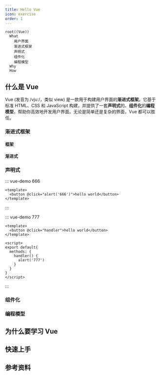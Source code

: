 ```yaml
---
title: Hello Vue
icon: exercise
order: 1
---
```


```mindmap
root((Vue))
  What
    用户界面
    渐进式框架
    声明式
    组件化
    编程模型
  Why
  How
```

## 什么是 Vue

Vue (发音为 /vjuː/，类似 view) 是一款用于构建用户界面的**渐进式框架**。它基于标准 HTML、CSS 和 JavaScript 构建，并提供了一套**声明式**的、**组件化**的**编程模型**，帮助你高效地开发用户界面。无论是简单还是复杂的界面，Vue 都可以胜任。

### 渐进式框架


#### 框架



#### 渐进式



### 声明式

::: vue-demo 666

```vue
<template>
  <button @click="alert('666')">hello world</button>
</template>
```
:::

::: vue-demo 777

```vue
<template>
  <button @click="handler">hello world</button>
</template>

<script>
export default{
  methods: {
    handler() {
      alert('777')
    }
  }
}
</script>
```
:::


### 组件化

### 编程模型

## 为什么要学习 Vue


## 快速上手

## 参考资料

